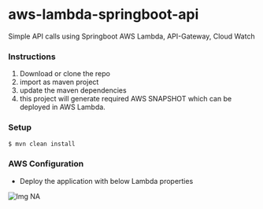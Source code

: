 # aws-lambda-springboot-api

Simple API calls using Springboot AWS Lambda, API-Gateway, Cloud Watch

### Instructions

1. Download or clone the repo
2. import as maven project
3. update the maven dependencies
4. this project will generate required AWS SNAPSHOT which can be deployed in AWS Lambda.

### Setup

```sh
$ mvn clean install
```

### AWS Configuration

- Deploy the application with below Lambda properties

![Img NA](https://github.com/svrohith9/aws-lambda-springboot-api/blob/main/src/main/resources/Sample/runtime_settings.PNG)
